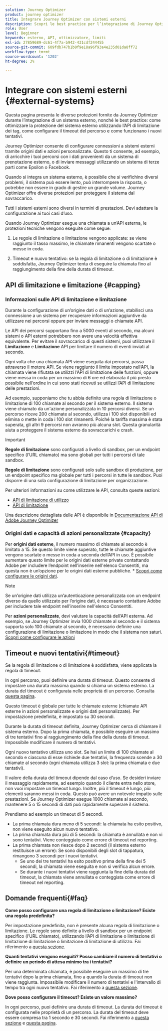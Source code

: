 ```yaml
---
solution: Journey Optimizer
product: journey optimizer
title: Integrare Journey Optimizer con sistemi esterni
description: Scopri le best practice per l’integrazione di Journey Optimizer con sistemi esterni
role: User
level: Beginner
keywords: esterno, API, ottimizzatore, limiti
exl-id: 27859689-dc61-4f7a-b942-431cdf244455
source-git-commit: 609fdb747b1b0f9e18a96f93a4e235d01da8ff72
workflow-type: tm+mt
source-wordcount: '1202'
ht-degree: 3%

---
```


# Integrare con sistemi esterni {#external-systems}

Questa pagina presenta le diverse protezioni fornite da Journey Optimizer durante l’integrazione di un sistema esterno, nonché le best practice: come ottimizzare la protezione del sistema esterno utilizzando l’API di limitazione dei tag, come configurare il timeout del percorso e come funzionano i nuovi tentativi.

Journey Optimizer consente di configurare connessioni a sistemi esterni tramite origini dati e azioni personalizzate. Questo ti consente, ad esempio, di arricchire i tuoi percorsi con i dati provenienti da un sistema di prenotazione esterno, o di inviare messaggi utilizzando un sistema di terze parti come Epsilon o Facebook.

Quando si integra un sistema esterno, è possibile che si verifichino diversi problemi, il sistema può essere lento, può interrompere la risposta, o potrebbe non essere in grado di gestire un grande volume. Journey Optimizer offre diverse protezioni per proteggere il sistema dal sovraccarico.

Tutti i sistemi esterni sono diversi in termini di prestazioni. Devi adattare la configurazione ai tuoi casi d’uso.

Quando Journey Optimizer esegue una chiamata a un’API esterna, le protezioni tecniche vengono eseguite come segue:

1. Le regole di limitazione o limitazione vengono applicate: se viene raggiunto il tasso massimo, le chiamate rimanenti vengono scartate o messe in coda.

2. Timeout e nuovo tentativo: se la regola di limitazione o di limitazione è soddisfatta, Journey Optimizer tenta di eseguire la chiamata fino al raggiungimento della fine della durata di timeout.

## API di limitazione e limitazione {#capping}

### Informazioni sulle API di limitazione e limitazione

Durante la configurazione di un’origine dati o di un’azione, stabilisci una connessione a un sistema per recuperare informazioni aggiuntive da utilizzare nei percorsi oppure per inviare messaggi o chiamate API.

Le API dei percorsi supportano fino a 5000 eventi al secondo, ma alcuni sistemi o API esterni potrebbero non avere una velocità effettiva equivalente. Per evitare il sovraccarico di questi sistemi, puoi utilizzare il **Limitazione** e **Limitazione** API per limitare il numero di eventi inviati al secondo.

Ogni volta che una chiamata API viene eseguita dai percorsi, passa attraverso il motore API. Se viene raggiunto il limite impostato nell’API, la chiamata viene rifiutata se utilizzi l’API di limitazione delle funzioni, oppure viene messa in coda per un massimo di 6 ore ed elaborata il più presto possibile nell’ordine in cui sono stati ricevuti se utilizzi l’API di limitazione delle prestazioni.

Ad esempio, supponiamo che tu abbia definito una regola di limitazione o limitazione di 100 chiamate al secondo per il sistema esterno. Il sistema viene chiamato da un&#39;azione personalizzata in 10 percorsi diversi. Se un percorso riceve 200 chiamate al secondo, utilizza i 100 slot disponibili ed elimina o mette in coda i 100 slot rimanenti. Poiché la tariffa massima è stata superata, gli altri 9 percorsi non avranno più alcuna slot. Questa granularità aiuta a proteggere il sistema esterno da sovraccarichi e crash.

>[!IMPORTANT]
>
>**Regole di limitazione** sono configurati a livello di sandbox, per un endpoint specifico (l’URL chiamato) ma sono globali per tutti i percorsi di tale sandbox.
>
>**Regole di limitazione** sono configurati solo sulle sandbox di produzione, per un endpoint specifico ma globale per tutti i percorsi in tutte le sandbox. Puoi disporre di una sola configurazione di limitazione per organizzazione.

Per ulteriori informazioni su come utilizzare le API, consulta queste sezioni:

* [API di limitazione di utilizzo](capping.md)
* [API di limitazione](throttling.md)

Una descrizione dettagliata delle API è disponibile in [Documentazione API di Adobe Journey Optimizer](https://developer.adobe.com/journey-optimizer-apis/references/journeys/)

### Origini dati e capacità di azioni personalizzate {#capacity}

Per **origini dati esterne**, il numero massimo di chiamate al secondo è limitato a 15. Se questo limite viene superato, tutte le chiamate aggiuntive vengono scartate o messe in coda a seconda dell’API in uso. È possibile aumentare questo limite per le origini dati esterne private contattando Adobe per includere l’endpoint nell’inserire nell&#39;elenco Consentiti, ma questa non è un’opzione per le origini dati esterne pubbliche. * [Scopri come configurare le origini dati](../datasource/about-data-sources.md).

>[!NOTE]
>
>Se un’origine dati utilizza un’autenticazione personalizzata con un endpoint diverso da quello utilizzato per l’origine dati, è necessario contattare Adobe per includere tale endpoint nell’inserire nell&#39;elenco Consentiti.

Per **azioni personalizzate**, devi valutare la capacità dell’API esterna. Ad esempio, se Journey Optimizer invia 1000 chiamate al secondo e il sistema supporta solo 100 chiamate al secondo, è necessario definire una configurazione di limitazione o limitazione in modo che il sistema non saturi. [Scopri come configurare le azioni](../action/action.md)

## Timeout e nuovi tentativi{#timeout}

Se la regola di limitazione o di limitazione è soddisfatta, viene applicata la regola di timeout.

In ogni percorso, puoi definire una durata di timeout. Questo consente di impostare una durata massima quando si chiama un sistema esterno. La durata del timeout è configurata nelle proprietà di un percorso. Consulta [questa pagina](../building-journeys/journey-gs.md#timeout_and_error).

Questo timeout è globale per tutte le chiamate esterne (chiamate API esterne in azioni personalizzate e origini dati personalizzate). Per impostazione predefinita, è impostato su 30 secondi.

Durante la durata di timeout definita, Journey Optimizer cerca di chiamare il sistema esterno. Dopo la prima chiamata, è possibile eseguire un massimo di tre tentativi fino al raggiungimento della fine della durata di timeout. Impossibile modificare il numero di tentativi.

Ogni nuovo tentativo utilizza uno slot. Se hai un limite di 100 chiamate al secondo e ciascuna di esse richiede due tentativi, la frequenza scende a 30 chiamate al secondo (ogni chiamata utilizza 3 slot: la prima chiamata e due tentativi).

Il valore della durata del timeout dipende dal caso d’uso. Se desideri inviare il messaggio rapidamente, ad esempio quando il cliente entra nello store, non vuoi impostare un timeout lungo. Inoltre, più il timeout è lungo, più elementi saranno messi in coda. Questo può avere un notevole impatto sulle prestazioni. Se Journey Optimizer esegue 1000 chiamate al secondo, mantenere 5 o 15 secondi di dati può rapidamente superare il sistema.

Prendiamo ad esempio un timeout di 5 secondi.

* La prima chiamata dura meno di 5 secondi: la chiamata ha esito positivo, non viene eseguito alcun nuovo tentativo.
* La prima chiamata dura più di 5 secondi: la chiamata è annullata e non vi sono tentativi. Viene conteggiato come errore di timeout nel reporting.
* La prima chiamata non riesce dopo 2 secondi (il sistema esterno restituisce un errore): Se sono disponibili degli slot di tappatura, rimangono 3 secondi per i nuovi tentativi.
   * Se uno dei tre tentativi ha esito positivo prima della fine dei 5 secondi, la chiamata viene eseguita e non si verifica alcun errore.
   * Se durante i nuovi tentativi viene raggiunta la fine della durata del timeout, la chiamata viene annullata e conteggiata come errore di timeout nel reporting.

## Domande frequenti{#faq}

**Come posso configurare una regola di limitazione o limitazione? Esiste una regola predefinita?**

Per impostazione predefinita, non è presente alcuna regola di limitazione o limitazione. Le regole sono definite a livello di sandbox per un endpoint specifico (l’URL chiamato), utilizzando l’API di limitazione o limitazione di limitazione di limitazione o limitazione di limitazione di utilizzo. Fai riferimento a [questa sezione](../configuration/external-systems.md#capping).

**Quanti tentativi vengono eseguiti? Posso cambiare il numero di tentativi o definire un periodo di attesa minimo tra i tentativi?**

Per una determinata chiamata, è possibile eseguire un massimo di tre tentativi dopo la prima chiamata, fino a quando la durata di timeout non viene raggiunta. Impossibile modificare il numero di tentativi e l&#39;intervallo di tempo tra ogni nuovo tentativo. Fai riferimento a [questa sezione](../configuration/external-systems.md#timeout).

**Dove posso configurare il timeout? Esiste un valore massimo?**

In ogni percorso, puoi definire una durata di timeout. La durata del timeout è configurata nelle proprietà di un percorso. La durata del timeout deve essere compresa tra 1 secondo e 30 secondi. Fai riferimento a [questa sezione](../configuration/external-systems.md#timeout) e [questa pagina](../building-journeys/journey-gs.md#timeout_and_error).